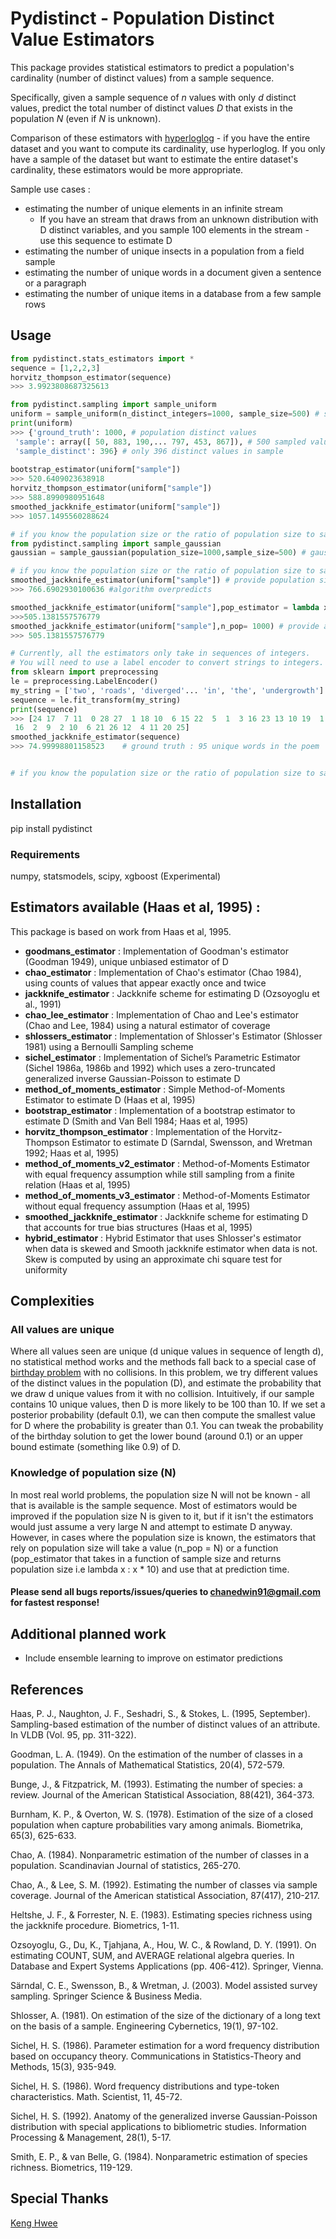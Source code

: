 # Pydistinct - Population Distinct Value Estimators

 This package provides statistical estimators to predict a population's cardinality (number of distinct values) from a sample sequence. 
 
 Specifically, given a sample sequence of _n_ values with only _d_ distinct values, predict the total number of distinct values _D_ that exists in the population _N_ (even if _N_ is unknown).  
 
Comparison of these estimators with [hyperloglog](https://pypi.org/project/hyperloglog/) - if you have the entire dataset and you want to compute its cardinality, use hyperloglog. If you only have a sample of the dataset but want to estimate the entire dataset's cardinality, these estimators would be more appropriate.

Sample use cases :
* estimating the number of unique elements in an infinite stream 
  *  If you have an stream that draws from an unknown distribution with D distinct variables, and you sample 100 elements in the stream - use this sequence to estimate D 
* estimating the number of unique insects in a population from a field sample
* estimating the number of unique words in a document given a sentence or a paragraph
* estimating the number of unique items in a database from a few sample rows


## Usage

```python
from pydistinct.stats_estimators import *
sequence = [1,2,2,3]
horvitz_thompson_estimator(sequence)
>>> 3.9923808687325613

from pydistinct.sampling import sample_uniform
uniform = sample_uniform(n_distinct_integers=1000, sample_size=500) # sample 500 values from a distribution of 1000 integers with uniform probability
print(uniform)
>>> {'ground_truth': 1000, # population distinct values
 'sample': array([ 50, 883, 190,... 797, 453, 867]), # 500 sampled values 
 'sample_distinct': 396} # only 396 distinct values in sample
 
bootstrap_estimator(uniform["sample"])
>>> 520.6409023638918 
horvitz_thompson_estimator(uniform["sample"])
>>> 588.8990980951648
smoothed_jackknife_estimator(uniform["sample"])
>>> 1057.1495560288624

# if you know the population size or the ratio of population size to sample size 
from pydistinct.sampling import sample_gaussian
gaussian = sample_gaussian(population_size=1000,sample_size=500) # gaussian distribution centered at 0

# if you know the population size or the ratio of population size to sample size 
smoothed_jackknife_estimator(uniform["sample"]) # provide population size  
>>> 766.6902930100636 #algorithm overpredicts

smoothed_jackknife_estimator(uniform["sample"],pop_estimator = lambda x : x * 2) # provide ratio of sample size to population 
>>>505.1381557576779
smoothed_jackknife_estimator(uniform["sample"],n_pop= 1000) # provide actual population size
>>> 505.1381557576779

# Currently, all the estimators only take in sequences of integers. 
# You will need to use a label encoder to convert strings to integers.
from sklearn import preprocessing
le = preprocessing.LabelEncoder()
my_string = ['two', 'roads', 'diverged'... 'in', 'the', 'undergrowth'] # first paragraph of Frost's The Road Not Taken
sequence = le.fit_transform(my_string)
print(sequence)
>>> [24 17  7 11  0 28 27  1 18 10  6 15 22  5  1  3 16 23 13 10 19  1 14  8
 16  2  9  2 10  6 21 26 12  4 11 20 25]
smoothed_jackknife_estimator(sequence)
>>> 74.99998801158523    # ground truth : 95 unique words in the poem


# if you know the population size or the ratio of population size to sample size 


```

## Installation

pip install pydistinct

### Requirements

numpy, statsmodels, scipy, xgboost (Experimental)

## Estimators available (Haas et al, 1995) : 

This package is based on work from Haas et al, 1995.

* **goodmans_estimator** : Implementation of Goodman's estimator (Goodman 1949), unique unbiased estimator of D
* **chao_estimator** : Implementation of Chao's estimator (Chao 1984), using counts of values that appear exactly once and twice
* **jackknife_estimator** : Jackknife scheme for estimating D (Ozsoyoglu et al., 1991)
* **chao_lee_estimator** : Implementation of Chao and Lee's estimator (Chao and Lee, 1984) using a natural estimator of coverage 
* **shlossers_estimator** : Implementation of Shlosser's Estimator (Shlosser 1981) using a Bernoulli Sampling scheme
* **sichel_estimator** : Implementation of Sichel’s Parametric Estimator (Sichel 1986a, 1986b and 1992) which uses a zero-truncated generalized inverse Gaussian-Poisson to estimate D
* **method_of_moments_estimator** : Simple Method-of-Moments Estimator to estimate D (Haas et al, 1995)
* **bootstrap_estimator** : Implementation of a bootstrap estimator to estimate D (Smith and Van Bell 1984; Haas et al, 1995)
* **horvitz_thompson_estimator** : Implementation of the Horvitz-Thompson Estimator to estimate D (Sarndal,
Swensson, and Wretman 1992; Haas et al, 1995)
* **method_of_moments_v2_estimator** : Method-of-Moments Estimator with equal frequency assumption while still sampling from a finite relation (Haas et al, 1995)
* **method_of_moments_v3_estimator** : Method-of-Moments Estimator without equal frequency assumption (Haas et al, 1995)
* **smoothed_jackknife_estimator** : Jackknife scheme for estimating D that accounts for true bias structures (Haas et al, 1995)
* **hybrid_estimator** : Hybrid Estimator that uses Shlosser's estimator when data is skewed and Smooth jackknife estimator when data is not. Skew is computed by using an approximate chi square test for uniformity


## Complexities
### All values are unique
Where all values seen are unique (d unique values in sequence of length d), no statistical method works and the methods fall back to a special case of [birthday problem](https://en.wikipedia.org/wiki/Birthday_problem) with no collisions. In this problem, we try different values of the distinct values in the population (D), and estimate the probability that we draw d unique values from it with no collision. Intuitively, if our sample contains 10 unique values, then D is more likely to be 100 than 10. If we set a posterior probability (default 0.1), we can then compute the smallest value for D where the probability is greater than 0.1. You can tweak the probability of the birthday solution to get the lower bound (around 0.1) or an upper bound estimate (something like 0.9) of D.

### Knowledge of population size (N) 

In most real world problems, the population size N will not be known - all that is available is the sample sequence. Most of estimators would be improved if the population size N is given to it, but if it isn't the estimators would just assume a very large N and attempt to estimate D anyway. However, in cases where the population size is known, the estimators that rely on population size will take a value (n_pop = N) or a function (pop_estimator that takes in a function of sample size and returns population size i.e lambda x : x * 10) and use that at prediction time.

#### Please send all bugs reports/issues/queries to chanedwin91@gmail.com for fastest response! 


## Additional planned work

* Include ensemble learning to improve on estimator predictions

## References

Haas, P. J., Naughton, J. F., Seshadri, S., & Stokes, L. (1995, September). Sampling-based estimation of the number of distinct values of an attribute. In VLDB (Vol. 95, pp. 311-322).

Goodman, L. A. (1949). On the estimation of the number of classes in a population. The Annals of Mathematical Statistics, 20(4), 572-579.

Bunge, J., & Fitzpatrick, M. (1993). Estimating the number of species: a review. Journal of the American Statistical Association, 88(421), 364-373.

Burnham, K. P., & Overton, W. S. (1978). Estimation of the size of a closed population when capture probabilities vary among animals. Biometrika, 65(3), 625-633.

Chao, A. (1984). Nonparametric estimation of the number of classes in a population. Scandinavian Journal of statistics, 265-270.

Chao, A., & Lee, S. M. (1992). Estimating the number of classes via sample coverage. Journal of the American statistical Association, 87(417), 210-217.

Heltshe, J. F., & Forrester, N. E. (1983). Estimating species richness using the jackknife procedure. Biometrics, 1-11.

Ozsoyoglu, G., Du, K., Tjahjana, A., Hou, W. C., & Rowland, D. Y. (1991). On estimating COUNT, SUM, and AVERAGE relational algebra queries. In Database and Expert Systems Applications (pp. 406-412). Springer, Vienna.

Särndal, C. E., Swensson, B., & Wretman, J. (2003). Model assisted survey sampling. Springer Science & Business Media.

Shlosser, A. (1981). On estimation of the size of the dictionary of a long text on the basis of a sample. Engineering Cybernetics, 19(1), 97-102.

Sichel, H. S. (1986). Parameter estimation for a word frequency distribution based on occupancy theory. Communications in Statistics-Theory and Methods, 15(3), 935-949.

Sichel, H. S. (1986). Word frequency distributions and type-token characteristics. Math. Scientist, 11, 45-72.

Sichel, H. S. (1992). Anatomy of the generalized inverse Gaussian-Poisson distribution with special applications to bibliometric studies. Information Processing & Management, 28(1), 5-17.

Smith, E. P., & van Belle, G. (1984). Nonparametric estimation of species richness. Biometrics, 119-129.

## Special Thanks

[Keng Hwee](https://github.com/kenghweeng)
